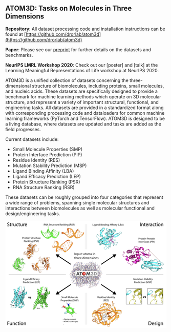 ## ATOM3D: Tasks on Molecules in Three Dimensions

**Repository**: All dataset processing code and installation instructions can be found at [https://github.com/drorlab/atom3d](https://github.com/drorlab/atom3d)

**Paper**: Please see our [preprint](arxiv.org/XXXX) for further details on the datasets and benchmarks.

**NeurIPS LMRL Workshop 2020**: Check out our [poster] and [talk] at the Learning Meaningful Representations of Life workshop at NeurIPS 2020.

ATOM3D is a unified collection of datasets concerning the three-dimensional structure of biomolecules, including proteins, small molecules, and nucleic acids. These datasets are specifically designed to provide a benchmark for machine learning methods which operate on 3D molecular structure, and represent a variety of important structural, functional, and engineering tasks. All datasets are provided in a standardized format along with corresponding processing code and dataloaders for common machine learning frameworks (PyTorch and TensorFlow). ATOM3D is designed to be a living database, where datasets are updated and tasks are added as the field progresses.

Current datasets include:
  - Small Molecule Properties (SMP)
  - Protein Interface Prediction (PIP)
  - Residue Identity (RES)
  - Mutation Stability Prediction (MSP)
  - Ligand Binding Affinity (LBA)
  - Ligand Efficacy Prediction (LEP)
  - Protein Structure Ranking (PSR)
  - RNA Structure Ranking (RSR)
  
These datasets can be roughly grouped into four categories that represent a wide range of problems, spanning single molecular structures and interactions between biomolecules as well as molecular functional and design/engineering tasks.

![Image](composite_Datasets.png)
